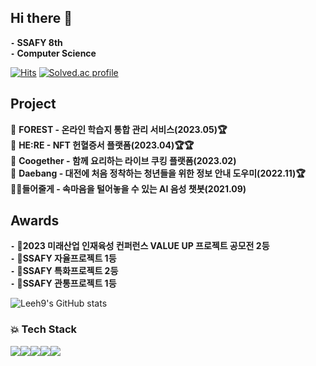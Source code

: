 


## Hi there 👋

**`-` SSAFY 8th**  
**`-` Computer Science**    

[![Hits](https://hits.seeyoufarm.com/api/count/incr/badge.svg?url=https%3A%2F%2Fgithub.com%2FLeeh9%2F&count_bg=%2379C83D&title_bg=%23555555&icon=&icon_color=%23E7E7E7&title=hits&edge_flat=false)](https://hits.seeyoufarm.com)
[![Solved.ac profile](http://mazassumnida.wtf/api/mini/generate_badge?boj=gusrnss)](https://solved.ac/gusrnss)

## Project
📗 **FOREST - 온라인 학습지 통합 관리 서비스(2023.05)🏆**  
💖 **HE:RE - NFT 헌혈증서 플랫폼(2023.04)🏆🏆**  
🍳 **Coogether - 함께 요리하는 라이브 쿠킹 플랫폼(2023.02)**   
🏡 **Daebang - 대전에 처음 정착하는 청년들을 위한 정보 안내 도우미(2022.11)🏆**  
🧑🏻‍ **들어줄게 - 속마음을 털어놓을 수 있는 AI 음성 챗봇(2021.09)**  

## Awards
**`-` 🥈2023 미래산업 인재육성 컨퍼런스 VALUE UP 프로젝트 공모전 2등**    
**`-` 🥇SSAFY 자율프로젝트 1등**    
**`-` 🥈SSAFY 특화프로젝트 2등**    
**`-` 🥇SSAFY 관통프로젝트 1등** 

![Leeh9's GitHub stats](https://github-readme-stats.vercel.app/api?username=Leeh9&show_icons=true&theme=dracula)

### 💥 Tech Stack 
<img src="https://img.shields.io/badge/java-007396?style=for-the-badge&logo=java&logoColor=white"><img src="https://img.shields.io/badge/springboot-6DB33F?style=for-the-badge&logo=springboot&logoColor=white"><img src="https://img.shields.io/badge/javascript-F7DF1E?style=for-the-badge&logo=javascript&logoColor=black"><img src="https://img.shields.io/badge/mysql-4479A1?style=for-the-badge&logo=mysql&logoColor=white"><img src="https://img.shields.io/badge/Docker-2496ED?style=for-the-badge&logo=docker&logoColor=white">
</div>

